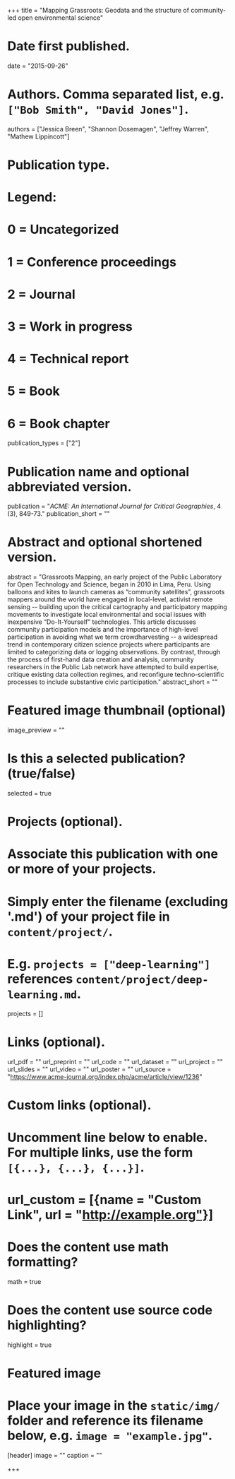 +++
title = "Mapping Grassroots: Geodata and the structure of community-led open environmental science"

# Date first published.
date = "2015-09-26"

# Authors. Comma separated list, e.g. `["Bob Smith", "David Jones"]`.
authors = ["Jessica Breen", "Shannon Dosemagen", "Jeffrey Warren", "Mathew Lippincott"]

# Publication type.
# Legend:
# 0 = Uncategorized
# 1 = Conference proceedings
# 2 = Journal
# 3 = Work in progress
# 4 = Technical report
# 5 = Book
# 6 = Book chapter
publication_types = ["2"]

# Publication name and optional abbreviated version.
publication = "*ACME: An International Journal for Critical Geographies*, 4 (3), 849-73."
publication_short = ""

# Abstract and optional shortened version.
abstract = "Grassroots Mapping, an early project of the Public Laboratory for Open Technology and Science, began in 2010 in Lima, Peru. Using balloons and kites to launch cameras as “community satellites”, grassroots mappers around the world have engaged in local-level, activist remote sensing -- building upon the critical cartography and participatory mapping movements to investigate local environmental and social issues with inexpensive “Do-It-Yourself” technologies. This article discusses community participation models and the importance of high-level participation in avoiding what we term crowdharvesting -- a widespread trend in contemporary citizen science projects where participants are limited to categorizing data or logging observations. By contrast, through the process of first-hand data creation and analysis, community researchers in the Public Lab network have attempted to build expertise, critique existing data collection regimes, and reconfigure techno-scientific processes to include substantive civic participation."
abstract_short = ""

# Featured image thumbnail (optional)
image_preview = ""

# Is this a selected publication? (true/false)
selected = true

# Projects (optional).
#   Associate this publication with one or more of your projects.
#   Simply enter the filename (excluding '.md') of your project file in `content/project/`.
#   E.g. `projects = ["deep-learning"]` references `content/project/deep-learning.md`.
projects = []

# Links (optional).
url_pdf = ""
url_preprint = ""
url_code = ""
url_dataset = ""
url_project = ""
url_slides = ""
url_video = ""
url_poster = ""
url_source = "https://www.acme-journal.org/index.php/acme/article/view/1236"

# Custom links (optional).
#   Uncomment line below to enable. For multiple links, use the form `[{...}, {...}, {...}]`.
# url_custom = [{name = "Custom Link", url = "http://example.org"}]

# Does the content use math formatting?
math = true

# Does the content use source code highlighting?
highlight = true

# Featured image
# Place your image in the `static/img/` folder and reference its filename below, e.g. `image = "example.jpg"`.
[header]
image = ""
caption = ""

+++